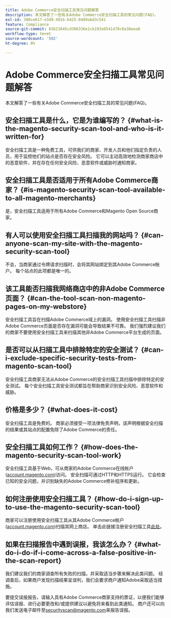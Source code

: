 ```yaml
---
title: Adobe Commerce安全扫描工具常见问题解答
description: 本文解答了一些有关Adobe Commerce安全扫描工具的常见问题(FAQ)。
exl-id: 380ce617-e3d9-491b-b425-8489abd3c541
feature: Compliance
source-git-commit: 83b21845cd306336e1cb193a9541478c8a38eea8
workflow-type: tm+mt
source-wordcount: '502'
ht-degree: 0%

---
```


# Adobe Commerce安全扫描工具常见问题解答

本文解答了一些有关Adobe Commerce安全扫描工具的常见问题(FAQ)。

## 安全扫描工具是什么，它是为谁编写的？ {#what-is-the-magento-security-scan-tool-and-who-is-it-written-for}

安全扫描工具是一种免费工具，可供我们的商家、开发人员和他们指定负责的人员，用于监控他们的站点是否存在安全风险。 它可以主动高效地检测商家商店中的恶意软件，并在存在任何安全风险、恶意软件或威胁时通知商家。

## 安全扫描工具是否适用于所有Adobe Commerce商家？ {#is-magento-security-scan-tool-available-to-all-magento-merchants}

是，安全扫描工具适用于所有Adobe Commerce和Magento Open Source商家。

## 有人可以使用安全扫描工具扫描我的网站吗？ {#can-anyone-scan-my-site-with-the-magento-security-scan-tool}

不会，当商家通过令牌请求扫描时，会将其网站绑定到其Adobe Commerce帐户。 每个站点的此项都是唯一的。

## 该工具能否扫描我网络商店中的非Adobe Commerce页面？ {#can-the-tool-scan-non-magento-pages-on-my-webstore}

安全扫描工具旨在扫描Adobe Commerce域上的漏洞。 使用安全扫描工具扫描非Adobe Commerce页面是否存在漏洞可能会导致结果不可靠。 我们强烈建议我们的商家不要使用安全扫描工具来扫描其他非Adobe Commerce平台生成的页面。

## 是否可以从扫描工具中排除特定的安全测试？ {#can-i-exclude-specific-security-tests-from-magento-scan-tool}

安全扫描工具商家无法从Adobe Commerce的安全扫描工具扫描中排除特定的安全测试。 每个安全扫描工具安全测试都旨在帮助商家识别安全风险、恶意软件和威胁。

## 价格是多少？ {#what-does-it-cost}

安全扫描工具是免费的。 商家必须接受一项法律免责声明，该声明根据安全扫描的结果或其站点的配置免除了Adobe Commerce的责任。

## 安全扫描工具如何工作？ {#how-does-the-magento-security-scan-tool-work}

安全扫描工具基于Web，可从商家的Adobe Commerce在线帐户([account.magento.com](https://account.magento.com/))访问。 安全扫描可通过HTTP和HTTPS运行。 它会检查已知的安全问题，并识别缺失的Adobe Commerce修补程序和更新。

## 如何注册使用安全扫描工具？ {#how-do-i-sign-up-to-use-the-magento-security-scan-tool}

商家可以注册使用安全扫描工具从其Adobe Commerce帐户([account.magento.com](https://account.magento.com))扫描其网上商店。 单击此链接注册安全扫描工具[此处](https://account.magento.com/scanner/dashboard/?_ga=2.83981338.267715797.1615821601-2099431409.1611073686)。

## 如果在扫描报告中遇到误报，我该怎么办？ {#what-do-i-do-if-i-come-across-a-false-positive-in-the-scan-report}

我们建议我们的商家调查所有失败的扫描，并采取适当步骤来解决此类问题。 经调查后，如果商户发现扫描结果呈误判，我们会要求商户通知Adobe采取适当措施。

要提交误报报告，请输入具有Adobe Commerce商家支持的票证，以便我们能够评估误报、进行必要更改和/或提供建议以避免将来看到此类通知。 商户还可以向我们发送电子邮件至[securityscan@magento.com](mailto:securityscan@magento.com)来报告误报。
